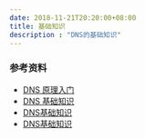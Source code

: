 ```yaml
---
date: 2018-11-21T20:20:00+08:00
title: 基础知识
description : "DNS的基础知识"
---
```








### 参考资料

- [DNS 原理入门](http://www.ruanyifeng.com/blog/2016/06/dns.html)
- [DNS 基础知识](https://support.google.com/a/answer/48090?hl=zh-Hans)
- [DNS基础知识](http://blog.51cto.com/lee90/1697333)
- [DNS基础知识](https://www.jianshu.com/p/1cd72ebc61fc)